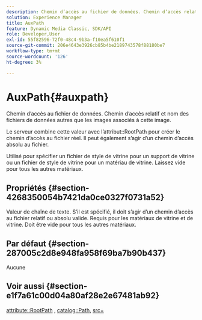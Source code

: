 ```yaml
---
description: Chemin d’accès au fichier de données. Chemin d’accès relatif et nom des fichiers de données autres que les images associés à cette image.
solution: Experience Manager
title: AuxPath
feature: Dynamic Media Classic, SDK/API
role: Developer,User
exl-id: 55f82596-72f0-48c4-9b3a-f10ea5f610f1
source-git-commit: 206e4643e3926cb85b4be2189743578f88180be7
workflow-type: tm+mt
source-wordcount: '126'
ht-degree: 3%

---
```


# AuxPath{#auxpath}

Chemin d’accès au fichier de données. Chemin d’accès relatif et nom des fichiers de données autres que les images associés à cette image.

Le serveur combine cette valeur avec l’attribut::RootPath pour créer le chemin d’accès au fichier réel. Il peut également s’agir d’un chemin d’accès absolu au fichier.

Utilisé pour spécifier un fichier de style de vitrine pour un support de vitrine ou un fichier de style de vitrine pour un matériau de vitrine. Laissez vide pour tous les autres matériaux.

## Propriétés {#section-4268350054b7421da0ce0327f0731a52}

Valeur de chaîne de texte. S’il est spécifié, il doit s’agir d’un chemin d’accès au fichier relatif ou absolu valide. Requis pour les matériaux de vitrine et de vitrine. Doit être vide pour tous les autres matériaux.

## Par défaut {#section-287005c2d8e948fa958f69ba7b90b437}

Aucune

## Voir aussi {#section-e1f7a61c00d04a80af28e2e67481ab92}

[attribute::RootPath](../../../../../ir-api/material-cat/image-rendering-api-ref/c-ir-material-catalog/c-ir-attributes-reference/r-ir-rootpath.md#reference-a4d7c96b62e14fcbad1740c702f160f3) ,  [catalog::Path](../../../../../ir-api/material-cat/image-rendering-api-ref/c-ir-material-catalog/c-ir-material-data-reference/r-ir-path.md#reference-59ebb624250a4965ad1737578a2ab590),  [src=](../../../../../ir-api/http-protocol/image-rendering-api-ref/c-ir-http-protocol-ref/c-ir-http-protocol-command-reference/r-ir-src.md#reference-62c98abad22149d68d405ed6aaff8272)
